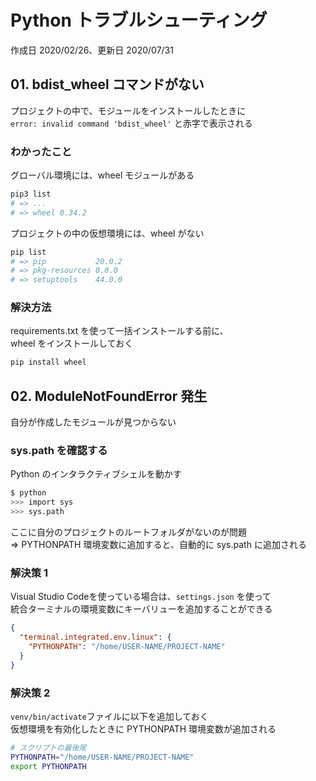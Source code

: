 # Python トラブルシューティング

作成日 2020/02/26、更新日 2020/07/31

## 01. bdist_wheel コマンドがない

プロジェクトの中で、モジュールをインストールしたときに\
`error: invalid command 'bdist_wheel'` と赤字で表示される

### わかったこと

グローバル環境には、wheel モジュールがある

```bash
pip3 list
# => ...
# => wheel 0.34.2
```

プロジェクトの中の仮想環境には、wheel がない

```bash
pip list
# => pip           20.0.2
# => pkg-resources 0.0.0
# => setuptools    44.0.0
```

### 解決方法

requirements.txt を使って一括インストールする前に、\
wheel をインストールしておく

```bash
pip install wheel
```

## 02. ModuleNotFoundError 発生

自分が作成したモジュールが見つからない

### sys.path を確認する

Python のインタラクティブシェルを動かす

```bash
$ python
>>> import sys
>>> sys.path
```

ここに自分のプロジェクトのルートフォルダがないのが問題\
=> PYTHONPATH 環境変数に追加すると、自動的に sys.path に追加される

### 解決策 1

Visual Studio Codeを使っている場合は、`settings.json` を使って\
統合ターミナルの環境変数にキーバリューを追加することができる

```json
{
  "terminal.integrated.env.linux": {
    "PYTHONPATH": "/home/USER-NAME/PROJECT-NAME"
  }
}
```

### 解決策 2

`venv/bin/activate`ファイルに以下を追加しておく\
仮想環境を有効化したときに PYTHONPATH 環境変数が追加される

```bash
# スクリプトの最後尾
PYTHONPATH="/home/USER-NAME/PROJECT-NAME"
export PYTHONPATH
```
